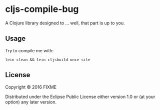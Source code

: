 # cljs-compile-bug

A Clojure library designed to ... well, that part is up to you.

## Usage

Try to compile me with:

```
lein clean && lein cljsbuild once site
```

## License

Copyright © 2016 FIXME

Distributed under the Eclipse Public License either version 1.0 or (at
your option) any later version.
